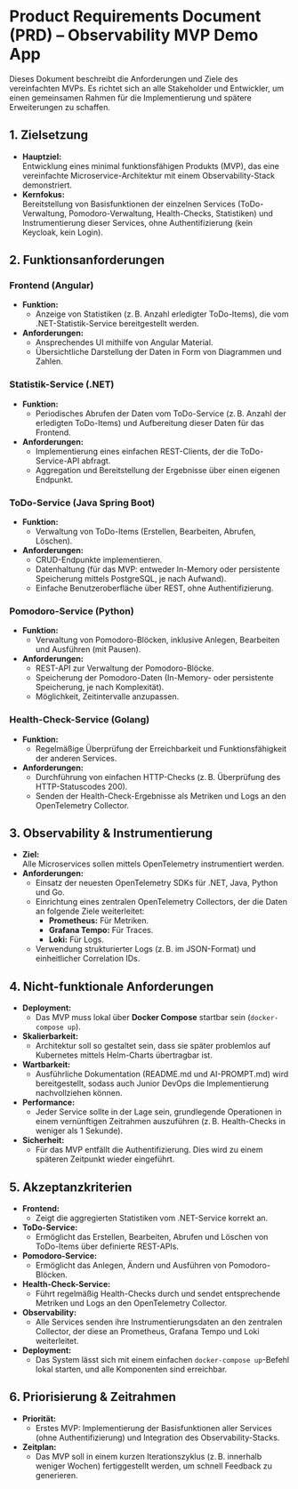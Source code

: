 # Product Requirements Document (PRD) – Observability MVP Demo App

Dieses Dokument beschreibt die Anforderungen und Ziele des vereinfachten MVPs. Es richtet sich an alle Stakeholder und Entwickler, um einen gemeinsamen Rahmen für die Implementierung und spätere Erweiterungen zu schaffen.

## 1. Zielsetzung

- **Hauptziel:**  
  Entwicklung eines minimal funktionsfähigen Produkts (MVP), das eine vereinfachte Microservice-Architektur mit einem Observability-Stack demonstriert.  
- **Kernfokus:**  
  Bereitstellung von Basisfunktionen der einzelnen Services (ToDo-Verwaltung, Pomodoro-Verwaltung, Health-Checks, Statistiken) und Instrumentierung dieser Services, ohne Authentifizierung (kein Keycloak, kein Login).

## 2. Funktionsanforderungen

### Frontend (Angular)
- **Funktion:**  
  - Anzeige von Statistiken (z. B. Anzahl erledigter ToDo-Items), die vom .NET-Statistik-Service bereitgestellt werden.
- **Anforderungen:**  
  - Ansprechendes UI mithilfe von Angular Material.
  - Übersichtliche Darstellung der Daten in Form von Diagrammen und Zahlen.

### Statistik-Service (.NET)
- **Funktion:**  
  - Periodisches Abrufen der Daten vom ToDo-Service (z. B. Anzahl der erledigten ToDo-Items) und Aufbereitung dieser Daten für das Frontend.
- **Anforderungen:**  
  - Implementierung eines einfachen REST-Clients, der die ToDo-Service-API abfragt.
  - Aggregation und Bereitstellung der Ergebnisse über einen eigenen Endpunkt.

### ToDo-Service (Java Spring Boot)
- **Funktion:**  
  - Verwaltung von ToDo-Items (Erstellen, Bearbeiten, Abrufen, Löschen).
- **Anforderungen:**  
  - CRUD-Endpunkte implementieren.
  - Datenhaltung (für das MVP: entweder In-Memory oder persistente Speicherung mittels PostgreSQL, je nach Aufwand).
  - Einfache Benutzeroberfläche über REST, ohne Authentifizierung.

### Pomodoro-Service (Python)
- **Funktion:**  
  - Verwaltung von Pomodoro-Blöcken, inklusive Anlegen, Bearbeiten und Ausführen (mit Pausen).
- **Anforderungen:**  
  - REST-API zur Verwaltung der Pomodoro-Blöcke.
  - Speicherung der Pomodoro-Daten (In-Memory- oder persistente Speicherung, je nach Komplexität).
  - Möglichkeit, Zeitintervalle anzupassen.

### Health-Check-Service (Golang)
- **Funktion:**  
  - Regelmäßige Überprüfung der Erreichbarkeit und Funktionsfähigkeit der anderen Services.
- **Anforderungen:**  
  - Durchführung von einfachen HTTP-Checks (z. B. Überprüfung des HTTP-Statuscodes 200).
  - Senden der Health-Check-Ergebnisse als Metriken und Logs an den OpenTelemetry Collector.

## 3. Observability & Instrumentierung

- **Ziel:**  
  Alle Microservices sollen mittels OpenTelemetry instrumentiert werden.
- **Anforderungen:**  
  - Einsatz der neuesten OpenTelemetry SDKs für .NET, Java, Python und Go.
  - Einrichtung eines zentralen OpenTelemetry Collectors, der die Daten an folgende Ziele weiterleitet:
    - **Prometheus:** Für Metriken.
    - **Grafana Tempo:** Für Traces.
    - **Loki:** Für Logs.
  - Verwendung strukturierter Logs (z. B. im JSON-Format) und einheitlicher Correlation IDs.

## 4. Nicht-funktionale Anforderungen

- **Deployment:**  
  - Das MVP muss lokal über **Docker Compose** startbar sein (`docker-compose up`).
- **Skalierbarkeit:**  
  - Architektur soll so gestaltet sein, dass sie später problemlos auf Kubernetes mittels Helm-Charts übertragbar ist.
- **Wartbarkeit:**  
  - Ausführliche Dokumentation (README.md und AI-PROMPT.md) wird bereitgestellt, sodass auch Junior DevOps die Implementierung nachvollziehen können.
- **Performance:**  
  - Jeder Service sollte in der Lage sein, grundlegende Operationen in einem vernünftigen Zeitrahmen auszuführen (z. B. Health-Checks in weniger als 1 Sekunde).
- **Sicherheit:**  
  - Für das MVP entfällt die Authentifizierung. Dies wird zu einem späteren Zeitpunkt wieder eingeführt.

## 5. Akzeptanzkriterien

- **Frontend:**  
  - Zeigt die aggregierten Statistiken vom .NET-Service korrekt an.
- **ToDo-Service:**  
  - Ermöglicht das Erstellen, Bearbeiten, Abrufen und Löschen von ToDo-Items über definierte REST-APIs.
- **Pomodoro-Service:**  
  - Ermöglicht das Anlegen, Ändern und Ausführen von Pomodoro-Blöcken.
- **Health-Check-Service:**  
  - Führt regelmäßig Health-Checks durch und sendet entsprechende Metriken und Logs an den OpenTelemetry Collector.
- **Observability:**  
  - Alle Services senden ihre Instrumentierungsdaten an den zentralen Collector, der diese an Prometheus, Grafana Tempo und Loki weiterleitet.
- **Deployment:**  
  - Das System lässt sich mit einem einfachen `docker-compose up`-Befehl lokal starten, und alle Komponenten sind erreichbar.

## 6. Priorisierung & Zeitrahmen

- **Priorität:**  
  - Erstes MVP: Implementierung der Basisfunktionen aller Services (ohne Authentifizierung) und Integration des Observability-Stacks.
- **Zeitplan:**  
  - Das MVP soll in einem kurzen Iterationszyklus (z. B. innerhalb weniger Wochen) fertiggestellt werden, um schnell Feedback zu generieren.

